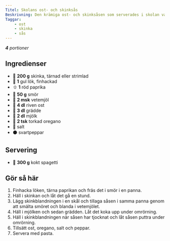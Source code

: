 ```yaml
---
Titel: Skolans ost- och skinksås
Beskrivning: Den krämiga ost- och skinksåsen som serverades i skolan var mångas favorit.
Taggar:
    - ost
    - skinka
    - sås
---
```


_**4** portioner_

## Ingredienser

- :cut_of_meat: **200 g** skinka, tärnad eller strimlad
- :onion: **1** gul lök, finhackad
- :bell_pepper: **1** röd paprika
- :butter: **50 g** smör
- 🌾 **2 msk** vetemjöl
- :cheese: **4 dl** riven ost
- :milk_glass: **3 dl** grädde
- :milk_glass: **2 dl** mjölk
- :herb: **2 tsk** torkad oregano
- :salt: salt
- :black_circle: svartpeppar

## Servering

- :spaghetti: **300 g** kokt spagetti

## Gör så här

1. Finhacka löken, tärna paprikan och fräs det i smör i en panna.
2. Häll i skinkan och låt det gå en stund.
3. Lägg skinkblandningen i en skål och tillaga såsen i samma panna genom att smälta smöret och blanda i vetemjölet.
4. Häll i mjölken och sedan grädden. Låt det koka upp under omrörning.
5. Häll i skinkblandningen när såsen har tjocknat och låt såsen puttra under omrörning.
6. Tillsätt ost, oregano, salt och peppar.
7. Servera med pasta.
